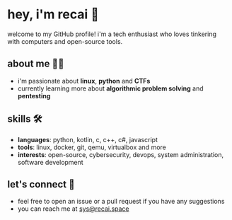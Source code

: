 # hey, i'm recai 👋

welcome to my GitHub profile! i'm a tech enthusiast who loves tinkering with computers and open-source tools.

## about me 🧑‍💻

- i'm passionate about **linux**, **python** and **CTFs**
- currently learning more about **algorithmic problem solving** and **pentesting**

## skills 🛠

- **languages**: python, kotlin, c, c++, c#, javascript
- **tools**: linux, docker, git, qemu, virtualbox and more
- **interests**: open-source, cybersecurity, devops, system administration, software development

## let's connect 🤝

- feel free to open an issue or a pull request if you have any suggestions
- you can reach me at [sys@recai.space](mailto:sys@recai.space)
